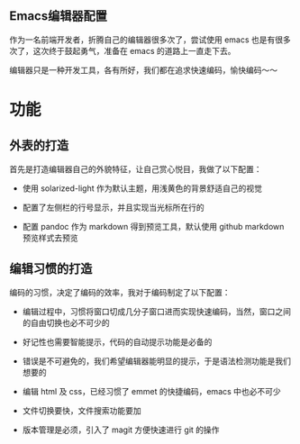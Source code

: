 Emacs编辑器配置
---

作为一名前端开发者，折腾自己的编辑器很多次了，尝试使用 emacs 也是有很多次了，这次终于鼓起勇气，准备在 emacs 的道路上一直走下去。

编辑器只是一种开发工具，各有所好，我们都在追求快速编码，愉快编码～～

# 功能

## 外表的打造

首先是打造编辑器自己的外貌特征，让自己赏心悦目，我做了以下配置：

- 使用 solarized-light 作为默认主题，用浅黄色的背景舒适自己的视觉

- 配置了左侧栏的行号显示，并且实现当光标所在行的

- 配置 pandoc 作为 markdown 得到预览工具，默认使用 github markdown 预览样式去预览

## 编辑习惯的打造

编码的习惯，决定了编码的效率，我对于编码制定了以下配置：

- 编辑过程中，习惯将窗口切成几分子窗口进而实现快速编码，当然，窗口之间的自由切换也必不可少的

- 好记性也需要智能提示，代码的自动提示功能是必备的

- 错误是不可避免的，我们希望编辑器能明显的提示，于是语法检测功能是我们想要的 

- 编辑 html 及 css，已经习惯了 emmet 的快捷编码，emacs 中也必不可少

- 文件切换要快，文件搜索功能要加

- 版本管理是必须，引入了 magit 方便快速进行 git 的操作
